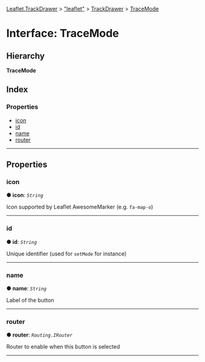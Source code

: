 [Leaflet.TrackDrawer](../README.md) > ["leaflet"](../modules/_leaflet_.md) > [TrackDrawer](../modules/_leaflet_.trackdrawer.md) > [TraceMode](../interfaces/_leaflet_.trackdrawer.tracemode.md)

# Interface: TraceMode

## Hierarchy

**TraceMode**

## Index

### Properties

* [icon](_leaflet_.trackdrawer.tracemode.md#icon)
* [id](_leaflet_.trackdrawer.tracemode.md#id)
* [name](_leaflet_.trackdrawer.tracemode.md#name)
* [router](_leaflet_.trackdrawer.tracemode.md#router)

---

## Properties

<a id="icon"></a>

###  icon

**● icon**: *`String`*

Icon supported by Leaflet AwesomeMarker (e.g. `fa-map-o`)

___
<a id="id"></a>

###  id

**● id**: *`String`*

Unique identifier (used for `setMode` for instance)

___
<a id="name"></a>

###  name

**● name**: *`String`*

Label of the button

___
<a id="router"></a>

###  router

**● router**: *`Routing.IRouter`*

Router to enable when this button is selected

___

